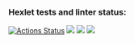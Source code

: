 ### Hexlet tests and linter status:
[![Actions Status](https://github.com/greenboxer1/frontend-project-44/workflows/hexlet-check/badge.svg)](https://github.com/greenboxer1/frontend-project-44/actions)
<a href="https://codeclimate.com/github/greenboxer1/frontend-project-44/maintainability"><img src="https://api.codeclimate.com/v1/badges/9602640f883955ae47b2/maintainability" /></a>
<a href="https://asciinema.org/a/jSklpOhtsDPqQ013m1x71nnny?autoplay=1" target="_blank"><img src="https://asciinema.org/a/jSklpOhtsDPqQ013m1x71nnny.svg" /></a>
<a href="https://asciinema.org/a/DKbHjLb7PXDtwcAXLnghJknSS?autoplay=1" target="_blank"><img src="https://asciinema.org/a/DKbHjLb7PXDtwcAXLnghJknSS.svg" /></a>